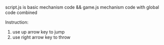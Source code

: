 script.js is basic mechanism code &&
game.js mechanism code with global code combined

Instruction:
1. use up arrow key to jump
2. use right arrow key to throw


